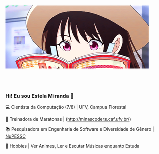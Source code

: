 <img vspace="50" height="200" src="https://github.com/Estelamb/Estelamb/blob/master/leitora.gif">

### Hi! Eu sou Estela Miranda 🦄

💻 Cientista da Computação (7/8) | UFV, Campus Florestal

🎈 Treinadora de Maratonas | (http://minascoders.caf.ufv.br/)

📚 Pesquisadora em Engenharia de Software e Diversidade de Gênero | [NuPESSC](http://nupessc.caf.ufv.br)

🌸 Hobbies | Ver Animes, Ler e Escutar Músicas enquanto Estuda